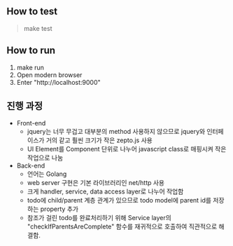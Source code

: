 ## How to test
> make test

## How to run
1. make run
2. Open modern browser
3. Enter "http://localhost:9000"


## 진행 과정
* Front-end
    * jquery는 너무 무겁고 대부분의 method 사용하지 않으므로 jquery와 인터페이스가 거의 같고 훨씬 크기가 작은 zepto.js 사용
    * UI Element를 Component 단위로 나누어 javascript class로 매핑시켜 작은 작업으로 나눔
* Back-end
    * 언어는 Golang
    * web server 구현은 기본 라이브러리인 net/http 사용
    * 크게 handler, service, data access layer로 나누어 작업함
    * todo에 child/parent 계층 관계가 있으므로 todo model에 parent id를 저장하는 property 추가
    * 참조가 걸린 todo를 완료처리하기 위해 Service layer의 "checkIfParentsAreComplete" 함수를 재귀적으로 호출하여 직관적으로 해결함.
